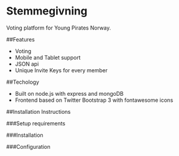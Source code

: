 Stemmegivning
=============

Voting platform for Young Pirates Norway.


##Features
  * Voting
  * Mobile and Tablet support
  * JSON api
  * Unique Invite Keys for every member

##Techology
 * Built on node.js with express and mongoDB
 * Frontend based on Twitter Bootstrap 3 with fontawesome icons

##Installation Instructions

###Setup requirements

###Installation

###Configuration
